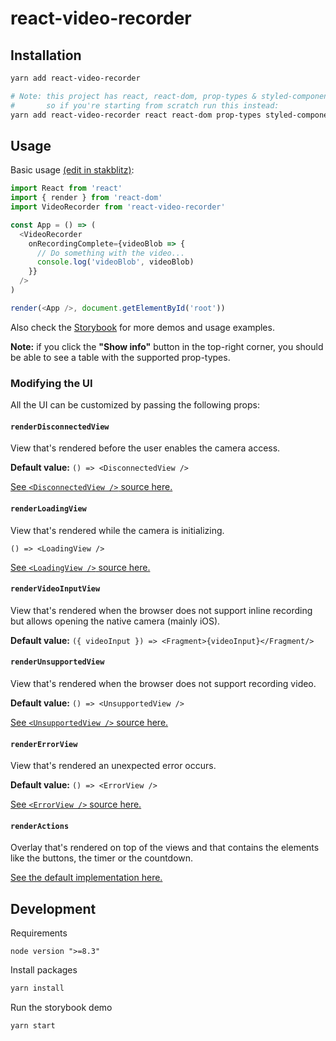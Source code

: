 # react-video-recorder

## Installation

```sh
yarn add react-video-recorder

# Note: this project has react, react-dom, prop-types & styled-components as peerDependencies,
#       so if you're starting from scratch run this instead:
yarn add react-video-recorder react react-dom prop-types styled-components
```

## Usage

Basic usage [(edit in stakblitz)](https://stackblitz.com/edit/react-video-recorder-demo):

```js
import React from 'react'
import { render } from 'react-dom'
import VideoRecorder from 'react-video-recorder'

const App = () => (
  <VideoRecorder
    onRecordingComplete={videoBlob => {
      // Do something with the video...
      console.log('videoBlob', videoBlob)
    }}
  />
)

render(<App />, document.getElementById('root'))
```

Also check the [Storybook](https://react-video-recorder.vercel.app/) for more demos and usage examples.

**Note:** if you click the **"Show info"** button in the top-right corner, you should be able to see a table with the supported prop-types.

### Modifying the UI

All the UI can be customized by passing the following props:

#### `renderDisconnectedView`

View that's rendered before the user enables the camera access.

**Default value:** `() => <DisconnectedView />`

[See `<DisconnectedView />` source here.](src/defaults/disconnected-view.js)

#### `renderLoadingView`

View that's rendered while the camera is initializing.

`() => <LoadingView />`

[See `<LoadingView />` source here.](src/defaults/loading-view.js)

#### `renderVideoInputView`

View that's rendered when the browser does not support inline recording but allows opening the native camera (mainly iOS).

**Default value:** `({ videoInput }) => <Fragment>{videoInput}</Fragment/>`

#### `renderUnsupportedView`

View that's rendered when the browser does not support recording video.

**Default value:** `() => <UnsupportedView />`

[See `<UnsupportedView />` source here.](src/defaults/unsupported-view.js)

#### `renderErrorView`

View that's rendered an unexpected error occurs.

**Default value:** `() => <ErrorView />`

[See `<ErrorView />` source here.](src/defaults/error-view.js)

#### `renderActions`

Overlay that's rendered on top of the views and that contains the elements like the buttons, the timer or the countdown.

[See the default implementation here.](src/defaults/render-actions.js)

## Development

Requirements

`node version ">=8.3"`

Install packages

```sh
yarn install
```

Run the storybook demo

```sh
yarn start
```

